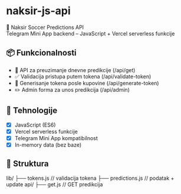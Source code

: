 # naksir-js-api

🚀 Naksir Soccer Predictions API  
Telegram Mini App backend – JavaScript + Vercel serverless funkcije

## 📦 Funkcionalnosti

- 🎯 API za preuzimanje dnevne predikcije (/api/get)
- ✅ Validacija pristupa putem tokena (/api/validate-token)
- 🔐 Generisanje tokena posle kupovine (/api/generate-token)
- ✏️ Admin forma za unos predikcija (/api/admin)

## 🧠 Tehnologije

- [x] JavaScript (ES6)
- [x] Vercel serverless funkcije
- [x] Telegram Mini App kompatibilnost
- [x] In-memory data (bez baze)

## 📁 Struktura

lib/ ├── tokens.js // validacija tokena ├── predictions.js // podatak + update api/ ├── get.js // GET predikcija
